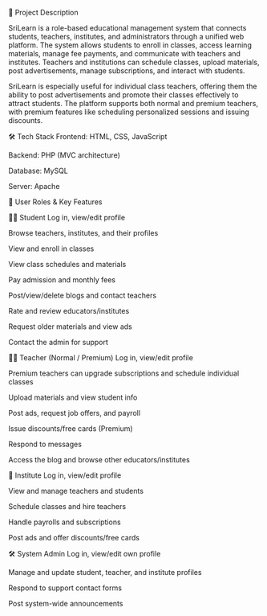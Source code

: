 📘 Project Description

SriLearn is a role-based educational management system that connects students, teachers, institutes, and administrators through a unified web platform. The system allows students to enroll in classes, access learning materials, manage fee payments, and communicate with teachers and institutes. Teachers and institutions can schedule classes, upload materials, post advertisements, manage subscriptions, and interact with students.

SriLearn is especially useful for individual class teachers, offering them the ability to post advertisements and promote their classes effectively to attract students. The platform supports both normal and premium teachers, with premium features like scheduling personalized sessions and issuing discounts.


🛠 Tech Stack
Frontend: HTML, CSS, JavaScript

Backend: PHP (MVC architecture)

Database: MySQL

Server: Apache

👥 User Roles & Key Features

👨‍🎓 Student
Log in, view/edit profile

Browse teachers, institutes, and their profiles

View and enroll in classes

View class schedules and materials

Pay admission and monthly fees

Post/view/delete blogs and contact teachers

Rate and review educators/institutes

Request older materials and view ads

Contact the admin for support


👨‍🏫 Teacher (Normal / Premium)
Log in, view/edit profile

Premium teachers can upgrade subscriptions and schedule individual classes

Upload materials and view student info

Post ads, request job offers, and payroll

Issue discounts/free cards (Premium)

Respond to messages

Access the blog and browse other educators/institutes


🏫 Institute
Log in, view/edit profile

View and manage teachers and students

Schedule classes and hire teachers

Handle payrolls and subscriptions

Post ads and offer discounts/free cards


🛠️ System Admin
Log in, view/edit own profile

Manage and update student, teacher, and institute profiles

Respond to support contact forms

Post system-wide announcements
